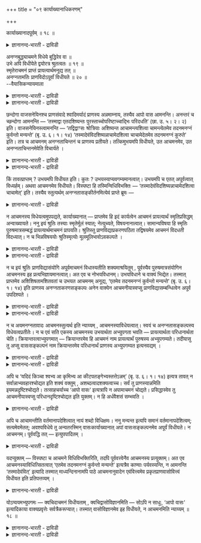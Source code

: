 +++
title = "०९ कार्याख्यानाधिकरणम्"

+++

कार्याख्यानादपूर्वम् ॥ १८ ॥  
<details><summary>ज्ञानानन्द-भारती - द्राविडी</summary>

कार्याक्यानाद पूर्वम् ॥ १८ ॥
</details>

अनग्नबुद्ध्याचमने विधेये बुद्धिरेव वा ॥  
उभे अपि विधीयेते द्वयोरत्र श्रुतत्वतः ॥ १९ ॥  
स्मृतेराचमनं प्राप्तं प्रायत्यार्थमनूद्य तत् ॥  
अनग्नतामतिः प्राणविदोऽपूर्वां विधीयते ॥ २० ॥  
--वैयासिकन्यायमाला

<details><summary>ज्ञानानन्द-भारती - द्राविडी</summary>

अऩक्ऩम् ऎऩ्ऱ पावऩै, आसमऩम् ऎऩ्ऱ इरण्डुम् विदिक्कप् पडुगिऩ्ऱऩवा? अल्लदु
पावऩै मात्तिरम् ताऩा? इङ्गे इरण्डुमे सॊल्लप्पट्टिरुप्पदाल्, इरण्डुम्
ताऩ् विदिक्कप्पडुगिऩ्ऱऩ।
</details>

<details><summary>ज्ञानानन्द-भारती - द्राविडी</summary>

आसमऩम् ऎऩ्बदु सुत्तिक्काग स्मिरुदियिलिरुन्दे किडैत्तुविडुगिऱदु। अदै
अऩुवदित्तु (तिरुम्बच्चॊल्लि) पिराणऩै उबासिक्किऱवऩुक्कुप् पुदिदाग अऩक्ऩम्
ऎऩ्ऱ पावऩै विदिक्कप्पडुगिऱदु।
</details>

छन्दोगा वाजसनेयिनश्च प्राणसंवादे श्वादिमर्यादं प्राणस्य अन्नमाम्नाय,
तस्यैव आपो वास आमनन्ति। अनन्तरं च च्छन्दोगा आमनन्ति — ‘तस्माद्वा
एतदशिष्यन्तः पुरस्ताच्चोपरिष्टाच्चाद्भिः परिदधति’ (छा. उ. ५। २। २)
इति। वाजसनेयिनस्त्वामनन्ति — ‘तद्विद्वाꣳसः श्रोत्रियाः अशिष्यन्त
आचामन्त्यशित्वा चामन्त्येतमेव तदनमनग्नं कुर्वन्तो मन्यन्ते’ (बृ. उ. ६।
१। १४) ‘तस्मादेवंविदशिष्यन्नाचामेदशित्वा चाचामेदेतमेव तदनमनग्नं कुरुते’
इति। तत्र च आचमनम् अनग्नताचिन्तनं च प्राणस्य प्रतीयते। तत्किमुभयमपि
विधीयते, उत आचमनमेव, उत अनग्नताचिन्तनमेवेति विचार्यते ।

<details><summary>ज्ञानानन्द-भारती - द्राविडी</summary>

(सान्दोक्यत्तिलुम् पिरुहदारण्यगत्तिलुम् साप्पिडुवदऱ्कु मुऩ्ऩालुम्,
पिऩ्ऩालुम् आसमऩम् सॆय्युम् पॊऴुदु अन्द तीर्त्तत्तै पिराणऩुक्कु वस्तिरमाग
कल्बित्तु इन्द आसमऩत्ताल् पिराणऩ् अनक्ऩऩावदाग तियाऩम् पिराणोबासगऩुक्कु
विदिक्कप्पट्टिरुक्किऱदु। इङ्गु आसमऩम्, अनक्ऩदा त्याऩम् इरण्डुम् विदेयमा
अल्लदु एदावदु ऒऩ्ऱा? अदु ऎदु ऎऩ्ऱु सन्देहम्। इरण्डैयुमे सुरुदि
कूऱियिरुप्पदाल् इरण्डुमे विदेयम् ऎऩ्ऱु पूर्वबक्षम्। वेऱु पिरमाणत्ताल्
तॆरियाद अबूर्वमाऩ विषयत् तैत्ताऩ् सास्तिरम् विदिक्कुम्। सुत्तिक्काग
आसमऩत्तै स्मिरुदिगळ् विदित्तिरुप्पदाल् मऱुबडियुम् अदै इङ्गे विदिक्क
वेण्डिय अवसियमिल्लै। आसमऩ तीर्त्तत्तै वस्तिरमाग ऎण्णि अदऩाल् पिराणऩ्
अनक्ऩऩा किऱाऩ् ऎऩ्ऱ तियाऩम् वेऱु ऎङ्गुमिल्लाद अबूर्व विषयम्। आगैयाल्
इदैत्ताऩ् इङ्गु विदिक्किऱदु। स्मिरुदिगळिल् विदिक्कप्पट्ट आसमऩत्तिऱ्कु
कर्म काण्डत्तिलुळ्ळ सुरुदि मूलमे तविर ञाऩगाण्डत् तिलुळ्ळ इन्द सुरुदि
मूलमागादु ऎऩ्ऱु सित्तान्दम्)।
</details>

<details><summary>ज्ञानानन्द-भारती - द्राविडी</summary>

सन्दोगर्गळ् वाजसनेयर्गळ् इरुवरुम्, पिराण संवादत्तिल्, नाय् मुदलियदुवरै
(अऩ्ऩत्तै) पिराणऩुक्कु अऩ्ऩमागच् चॊल्लिविट्टु, अदऱ्के (पिराणऩुक्के)
जलत्तै वस्तिरमागच् चॊल्गिऱार्गळ्। अदऩ् पिऱगु सन्दोगर्गळ् “आगैयिऩालेये
साप्पिडुगिऱवर्गळ् इव्वाऱु मुऩ्ऩालुम्, पिऩ्ऩालुम् जलत्तिऩाल्
उडुत्तुगिऱार्गळ्" (सान्दोक्यम्।V-२-२) ऎऩ्ऱु सॊल्गिऱार्गळ्,
वाजसनेयर्गळुम् “आगैयाल् अऱिन्द सुरोत्रियर्गळ् साप्पिडप्पोगिऱवर्गळ्
आसमऩम् सॆय्गिऱार्गळ्; साप्पिट्टुविट्टुम् आसमऩम् सॆय्गिऱार्गळ्; इन्द
पिराणऩैये अदिऩाल् (आसमऩम् सॆय्वदाल्) वस्तिरमऱ्ऱवरिल्लामल् सॆय्वदाग
ऎण्णुगिऱार्गळ्” (पिरुहत्।VI-१-१४) ऎऩ्ऱु सॊल्गिऱार्गळ्। आगैयाल्, इव्विदम्
अऱिन्दवऩ् साप्पिडप्पोगिऱवऩ् आसमऩम् सॆय्यवेण्डुम्। साप्पिट्टुविट्टुम्
आसमऩम् सॆय्य वेण्डुम्। अदिऩाल् इन्द पिराणऩैये नक्ऩमिल्ला तवरागच्
चॆय्गिऱाऩ्, ऎऩ्ऱु अङ्गे आसमऩमुम्, पिराण ऩुक्कु नक्ऩमिल्लादत् तऩ्मैयै
सिन्दिप्पदुम्, तॆरिगि ऱदु। अन्द इरण्डुमे विदिक्कप्पडुगिऱदा? अल्लदु आस
मणम् मात्तिरमा? अल्लदु नक्ऩम् इल्लाद तऩ्मैयै सिन्दिप्पदु मात्तिरमा?
ऎऩ्ऱु विसारिक्कप् पडुगिऱदु।
</details>

किं तावत्प्राप्तम् ? उभयमपि विधीयत इति। कुतः ?
उभयस्याप्यवगम्यमानत्वात्। उभयमपि च एतत् अपूर्वत्वात् विध्यर्हम्। अथवा
आचमनमेव विधीयते। विस्पष्टा हि तस्मिन्विधिविभक्तिः —
‘तस्मादेवंविदशिष्यन्नाचामेदशित्वा चाचामेत्’ इति। तस्यैव स्तुत्यर्थम्
अनग्नतासङ्कीर्तनमित्येवं प्राप्ते ब्रूमः —

<details><summary>ज्ञानानन्द-भारती - द्राविडी</summary>

पूर्वबक्षम्: ऎदु किडैक्किऱदु? इरण्डुमे विदिक् कप्पडुगिऱदु ऎऩ्ऱु। एऩ्?
इरण्डुमे अऱियप्पडुवदाल् इरण्डुमे अबूर्वमायिरुप्पदाल् (मुऩ् तॆरियाद
तिऩाल्) विदिक्कत्तगुन्ददु। अल्लदु, आसमऩम् मात्तिरम् विदिक्कप्पडुगिऱदु।
अदिल् अल्लवा विदिक्कुळ्ळ विबक्ति (उरुबु) नऩ्गु स्पष्टमायिरुक्किऱदु।
आगैयाल् इव् विदम् अऱिन्दवऩ् साप्पिडप्पोगुम्बोदु आसमऩम् सॆय्य वेण्डुम्,
साप्पिट्टुविट्टुम् आसमऩम् सॆय्य वेण्डुम्, ऎऩ्ऱु। अदऱ्के (अन्द विदिक्के)
स्तोत्रम् सॆय्वदऱ्काग नक्ऩमिल्लादत्तऩ्मैयैप् पऱ्ऱि सॊल्लुदल्, ऎऩ्ऱु।
</details>

न आचमनस्य विधेयत्वमुपपद्यते, कार्याख्यानात् — प्राप्तमेव हि इदं
कार्यत्वेन आचमनं प्रायत्यार्थं स्मृतिप्रसिद्धम् अन्वाख्यायते। ननु इयं
श्रुतिः तस्याः स्मृतेर्मूलं स्यात्; नेत्युच्यते, विषयनानात्वात्।
सामान्यविषया हि स्मृतिः पुरुषमात्रसम्बद्धं प्रायत्यार्थमाचमनं प्रापयति।
श्रुतिस्तु प्राणविद्याप्रकरणपठिता तद्विषयमेव आचमनं विदधती विदध्यात्। न
च भिन्नविषययोः श्रुतिस्मृत्योः मूलमूलिभावोऽवकल्पते ।

<details><summary>ज्ञानानन्द-भारती - द्राविडी</summary>

सित्तान्दम्: इव्विदम् वरुम् पोदु सॊल्गिऱोम् -आसमऩत्तिऱ्कु विदिक्कप्पडुम्
तऩ्मै पॊरुन्दादु, "सॆय्य वेण्डियदै (तिरुप्पि) सॊल्वदाल्”। सुत्तक्कागच्
चॆय्य वेण्डियदाग एऱ्पट्टुळ्ळ, स्मिरुदिगळिल् पिरसित्तमाऩ इन्द आसमऩम्दाऩ्
तिरुम्बच् चॊल्लप्पडुगिऱदल्लवा?
</details>

<details><summary>ज्ञानानन्द-भारती - द्राविडी</summary>

अन्द स्मिरुदिक्के मूलमाग इन्द सुरुदि इरुक्कलामे? ऎऩ्ऱाल्,
अप्पडियल्लयॆऩ्ऱु सॊल्लप् पडुगिऱदु, विषयम् वॆव्वेऱायिरुप्पदाल्,
स्मिरुदियो पॊदु विषयमायुळ्ळदु। ऎल्ला मऩिदर्गळुक्कुमे सम्बन्दप्पट्टदाग
सुत्तिक्काग आसमऩत्तै अडै विक्किऱदु (कॊण्डुवरुगिऱदु, विदिक्किऱदु)।
पिराणवित् यैयिऩ् पिरगरणत्तिल् सॊल्लियिरुक्कुम् सुरुदियो विदिक्किऱदाय्
अदु (पिराण वित्यै) विषयमाऩ आसऩमत्तैत्ताऩ् विदिक्कुम्। वॆव्वेऱु विषयङ्
गळैयुडैय सुरुदि स्मिरुदिगळुक्कु मूलम् ऎऩ्ऱुम् मूलत्तैयुडैयदु ऎऩ्ऱुमुळ्ळ
तऩ्मै पॊरुन्दादु।
</details>

न च इयं श्रुतिः प्राणविद्यासंयोगि अपूर्वमाचमनं विधास्यतीति
शक्यमाश्रयितुम् , पूर्वस्यैव पुरुषमात्रसंयोगिन आचमनस्य इह
प्रत्यभिज्ञायमानत्वात्। अत एव च नोभयविधानम्। उभयविधाने च वाक्यं
भिद्येत। तस्मात् प्राप्तमेव अशिशिषतामशितवतां च उभयत आचमनम् अनूद्य,
‘एतमेव तदनमनग्नं कुर्वन्तो मन्यन्ते’ (बृ. उ. ६। १। १४) इति प्राणस्य
अनग्नताकरणसङ्कल्पः अनेन वाक्येन आचमनीयास्वप्सु प्राणविद्यासम्बन्धित्वेन
अपूर्व उपदिश्यते ।

<details><summary>ज्ञानानन्द-भारती - द्राविडी</summary>

मेलुम्, इन्द सुरुदियाऩदु पिराणवित्यैयुडऩ् सेर्न्ददाऩ अबूर्वमाऩ आसमऩत्तै
विदिक्कलामॆऩ्ऱु आसिरयिक्क मुडियादु; ऎल्ला पुरुषर्गळुडऩुम् सम्बन् दप्पट्ट
मुन्दैय आसमऩत्तिऱ्के इङ्गे पिरत्य पिक्ञै (अदुदाऩ् इदु ऎऩ्ऱ ञाबगम्)
एऱ्पडुवदाल्। इदिऩालेये इरण्डैयुम् विदिक्किऱदॆऩ्बदु मिल्लै, इरण्डै
विदिक्कुमेयाऩाल्, वाक्यम् उडैबडुम्। (इरण्डु वाक्कियमागच् चॆय्य वेण्डि
वरुम्)।
</details>

<details><summary>ज्ञानानन्द-भारती - द्राविडी</summary>

आगैयिऩाल्, साप्पिडप्पोगिऱवर्गळुक्कुम्, साप्पिट्टवर्गळुक्कुम्
एऱ्पट्टदागवेयुळ्ळ (मुऩ्बिऩ्) इरण्डुविदमाऩ आसमऩत्तै अऩुवदित्तु “अदिऩाल्
इन्द पिराणऩैयै नक्ऩमिल्लादवरागच् चॆय्वदाग ऎण्णुगिऱार्गळ्”।
(पिरुहत्।VI-१-१४) ऎऩ्ऱु पिराणऩुक्कु नक्ऩम् इल्लादत्तऩ्मैयै सॆय्वदाऩ
सङ्गल्बम् इन्द वाक्कियत्तिऩाल्, आसमऩम् सॆय्युम् जलत्तिल् पिराणवित्यैक्कु
सम्बन्दप्पट्टदाग, अबूर्वमाग उबदेसिक्कप्पडुगिऱदु।
</details>

न च अयमनग्नतावादः आचमनस्तुत्यर्थ इति न्याय्यम् , आचमनस्याविधेयत्वात्।
स्वयं च अनग्नतासङ्कल्पस्य विधेयत्वप्रतीतेः। न च एवं सति एकस्य आचमनस्य
उभयार्थता अभ्युपगता भवति — प्रायत्यार्थता परिधानार्थता चेति।
क्रियान्तरत्वाभ्युपगमात् — क्रियान्तरमेव हि आचमनं नाम प्रायत्यार्थं
पुरुषस्य अभ्युपगम्यते। तदीयासु तु अप्सु वासःसङ्कल्पनं नाम क्रियान्तरमेव
परिधानार्थं प्राणस्य अभ्युपगम्यत इत्यनवद्यम् ।

<details><summary>ज्ञानानन्द-भारती - द्राविडी</summary>

मेलुम्, इन्द नक्ऩमिल्लात्तऩ्मै सॊल्लि यिरुप्पदु आसमऩत्तिऩ् स्तुदिक्काग
ऎऩ्बदु नियायमिल्लै, आसमऩम् विदिक्कप्पडाददिऩाल्, नक्ऩ मिल्लादत्तऩ्मैयिऩ्
सङ्गल्बत्तिऱ्कुत्ताऩे विदिक्कप् पडुम् तऩ्मै तॆरिवदाल्।
</details>

<details><summary>ज्ञानानन्द-भारती - द्राविडी</summary>

इव्विदमिरुन्दाल् ऒरे आसमऩत्तिऱ्कु, सुत्तिक् काग, उडुत्तुवदऱ्काग ऎऩ्ऱु
इरण्डु पिरयोजऩमुळ्ळ तऩ्मै ऒप्पुक्कॊळ्ळप्पट्टदाग आगादु, वॆव्वेऱु
किरियैयॆऩ्ऱु ऒप्पुक्कॊळ्वदाल् मऩिदऩुक्कु सुत्ति यै पिरयोजऩमायुडैय आसमऩम्
वेऱु किरियै यॆऩ्ऱु ऒप्पुक्कॊळ्ळप्पडुगिऱदु; अदे (आसमऩत्तिऱ् कुळ्ळ)
जलत्तिल्, पिराणऩुक्कु उडुत्तुवदैप् पिरयोजऩमायुळ्ळ, वस्तिरमॆऩ्ऱु
सङ्गल्बिप्पदु ऎऩ्बदु वेऱु किरियैये ऎऩ्ऱु ऒप्पुक्कॊळ्ळप्पडुगिऱदु;
ऎऩ्बदिऩाल् ऎव्विद तोषमुमिल्लै।
</details>

अपि च ‘यदिदं किञ्चा श्वभ्य आ कृमिभ्य आ कीटपतङ्गेभ्यस्तत्तेऽन्नम्’ (बृ.
उ. ६। १। १४) इत्यत्र तावत् न सर्वान्नाभ्यवहारश्चोद्यत इति शक्यं
वक्तुम् , अशब्दत्वादशक्यत्वाच्च। सर्वं तु प्राणस्यान्नमिति
इयमन्नदृष्टिश्चोद्यते। तत्साहचर्याच्च ‘आपो वासः’ इत्यत्रापि न अपामाचमनं
चोद्यते। प्रसिद्धास्वेव तु आचमनीयास्वप्सु परिधानदृष्टिश्चोद्यत इति
युक्तम्। न हि अर्धवैशसं सम्भवति ।

<details><summary>ज्ञानानन्द-भारती - द्राविडी</summary>

मेलुम्, "इदु ऎदॆल्लाम् नाय्गळ् वरैक्कुम्, पक्षिगळ् वरैक्कुम्, किरुमिगळ्
वरैक्कुम्, कीडम् पदङ्गम् वरैक्कुम् अऩ्ऩमो अदु उऩक्कु अऩ्ऩम्"
(पिरुहत्।VI-४-१४) ऎऩ्ऱ इन्दविडत्तिल् ऎल्ला अऩ्ऩत्तैयुम् साप्पिडुवदु
विदिक्कप्पट्टु इरुक्किऱ तॆऩ्ऱु सॊल्ल मुडियादु; सप्तत्ताल् सॊल्लप्पडाद
तिऩालुम्, सॆय्य मुडियाददिऩालुम्। आऩाल्, ऎल्लाम् पिराणऩुक्कु अऩ्ऩम्
ऎऩ्ऱइन्द अऩ्ऩ तिरुष्टि मात्तिरम् विदिक्कप्पडुगिऱदु। अदऩ्
कूडवेयिरुप्पदाल् "जलम् वस्तिरम्” ऎऩ्ऱ इन्द इडत्तिलुम्गूड, जलत्तिऱ्कु
आसमऩम् विदिक्कप्पडविल्लै। पिरसित्त मायुळ्ळ आसमऩीय जलत्तिल् वस्तिर
तिरुष्टि विदिक्कप् पडुगिऱदु ऎऩ्बदु युक्तमागुम्; पादि वॆट्टुवदु ऎऩ्बदु
सम्बविक्कादल्लवा? (ऒरु विदैयै इरण्डाग वॆट्टि ऒरु पागम् वऱुत्तु साप्पिड,
मऱ्ऱॊरु पागम् मुळैक्कप्पोड, ऎऩ्बदु पोल)।
</details>

अपि च आचामन्तीति वर्तमानापदेशित्वात् नायं शब्दो विधिक्षमः। ननु मन्यन्त
इत्यपि समानं वर्तमानापदेशित्वम्; सत्यमेवमेतत्; अवश्यविधेये तु
अन्यतरस्मिन् वासःकार्याख्यानात् अपां वासःसङ्कल्पनमेव अपूर्वं विधीयते। न
आचमनम्। पूर्ववद्धि तत् — इत्युपपादितम् ।

<details><summary>ज्ञानानन्द-भारती - द्राविडी</summary>

तविरवुम्, "आसमऩम् सॆय्गिऱार्गळ्" ऎऩ्बदु निगऴ्गालत्तैच् चॊल्लुम्
तऩ्मैयुळ्ळदाल् इन्द सप्तम् विदियायिरुक्कमुडियादु। “ऎण्णुगिऱार्गळ्” ऎऩ्ऱ
विडत्तिलुम् निगऴ्गालत्तैच् चॊल्लुम् तऩ्मै इदु पोल् ताऩे? ऎऩ्ऱाल्, अदु
वास्तवम्दाऩ्। आऩाल्, इरण्डिलॊऩ्ऱु कट्टायम् विदिक्कवेण्डियदाग
इरुक्कुम्बॊऴुदु वस्तिरत्तिऩ् पयऩाऩ अनक्नत्वत्तै सॊल्लियिरुप्पदाल्
अबूर्वमाऩ, जलत्तै वस्तिरमाग तियाऩम् सॆय्वदुदाऩ् विदिक्कप्पडुगिऱदु।
आसमऩम् विदिक्कप्पडविल्लै। अदु मुऩ्ऩालेये (स्मिरुदि यिऩाल्) पिराप्तम्
(अबूर्वमल्ल) ऎऩ्बदु विळक्कप्पट्टि रुक्किऱदु।
</details>

यदप्युक्तम् — विस्पष्टा च आचमने विधिविभक्तिरिति, तदपि पूर्ववत्त्वेनैव
आचमनस्य प्रत्युक्तम्। अत एव आचमनस्याविधित्सितत्वात् ‘एतमेव तदनमनग्नं
कुर्वन्तो मन्यन्ते’ इत्यत्रैव काण्वाः पर्यवस्यन्ति, न आमनन्ति
‘तस्मादेवंवित्’ इत्यादि तस्मात् माध्यन्दिनानामपि पाठे आचमनानुवादेन
एवंवित्त्वमेव प्रकृतप्राणवासोवित्त्वं विधीयत इति प्रतिपत्तव्यम् ।

<details><summary>ज्ञानानन्द-भारती - द्राविडी</summary>

आसमऩ विषयत्तिल् नऩ्गु स्पष्टमाग विदिक्कुळ्ळ विबक्ति (उरुबु)
इरुक्किऱदेयॆऩ्ऱु ऎदु सॊल्लप्पट्टदो, अदुवुम् आसमऩम् मुऩ्ऩाल्
पिराप्तमॆऩ्बदिऩालेये पदिल् सॊल्लप्पट्टुविट्टदु। अदिऩालेये, आसमऩत्तिऱ्कु
विदिक्कप्पडुम् तऩ्मै यिल्लाददिऩाल् “इन्द पिराणऩै इदिऩाल् नक्ऩमिल्
लाददागच् चॊल्वदाग ऎण्णुगिऱार्गळ् ऎऩ्ऱु इङ्गेये काण्व सागैक्कारर्गळ्
मुडित्तु विडुगिऱार्गळ्”; “आगै याल् इदैयऱिन्दवऩ्” ऎऩ्बदु मुदलियदै अवर्गळ्
सॊल्वदिल्लै। आगैयाल्, मात्यन्दिऩ सागैक्कारर् कळुडैय पाडत्तिलुम्गूड,
आसमऩत्तिऩ् अऩुवादत्तु टऩेये इव्विदमऱियुम् तऩ्मैये, पिरगिरुदमायुळ्ळ आसमऩ
जलत्तिल् पिराणऩिऩ् वस्तिरमॆऩ्ऱ तियाऩमे विदिक्कप्पडुगिऱदु ऎऩ्ऱु अऱिय
वेण्डुम्।
</details>

योऽप्ययमभ्युपगमः — क्वचिदाचमनं विधीयताम् , क्वचिद्वासोविज्ञानमिति —
सोऽपि न साधुः, ‘आपो वासः’ इत्यादिकाया वाक्यप्रवृत्तेः
सर्वत्रैकरूप्यात्। तस्मात् वासोविज्ञानमेव इह विधीयते, न आचमनमिति
न्याय्यम् ॥ १८ ॥

<details><summary>ज्ञानानन्द-भारती - द्राविडी</summary>

ओरिडत्तिल् आसमऩम् विदिक्कप्पडट्टुम्, ओरिडत्तिल् वस्तिरमॆऩ्ऱ पावऩै
विदिक्कप्पडट्टुम्, ऎऩ्ऱु ऎन्द इन्द कॊळ्गैयो, अदुवुम् सरियिल्लै, “जलम्
वस्तिरम्” (पिरुहत्।VI-१-१४) ऎऩ्ऱु आरम्बित् तुळ्ळ वाक्कियत्तिऩ् पोक्कु
ऎङ्गेयुम् ऒरेमादिरि यिरुप्पदाल्।
</details>

<details><summary>ज्ञानानन्द-भारती - द्राविडी</summary>

आगैयाल्, वस्तिरमॆऩ्ऱ विक्ञाऩम् ताऩ् इङ्गे विदिक्कप्पडुगिऱदु, आसमऩम्
अल्ल, ऎऩ्बदु ताऩ् नियायम्।
</details>

